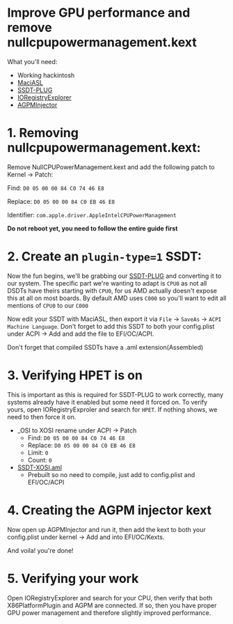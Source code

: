 # Improve GPU performance and remove nullcpupowermanagement.kext

What you'll need:

* Working hackintosh
* [MaciASL](https://github.com/acidanthera/MaciASL/releases)
* [SSDT-PLUG](https://github.com/acidanthera/OpenCorePkg/blob/master/Docs/AcpiSamples/SSDT-PLUG.dsl)
* [IORegistryExplorer](https://github.com/toleda/audio_ALCInjection/blob/master/IORegistryExplorer_v2.1.zip)
* [AGPMInjector](https://github.com/Pavo-IM/AGPMInjector/releases)


# 1. Removing nullcpupowermanagement.kext: 


Remove NullCPUPowerManagement.kext and add the following patch to Kernel -> Patch:

Find: `D0 05 00 00 84 C0 74 46 E8`

Replace: `D0 05 00 00 84 C0 EB 46 E8`

Identifier: `com.apple.driver.AppleIntelCPUPowerManagement`

**Do not reboot yet, you need to follow the entire guide first**
# 2. Create an `plugin-type=1` SSDT:

Now the fun begins, we'll be grabbing our [SSDT-PLUG](https://github.com/acidanthera/OpenCorePkg/blob/master/Docs/AcpiSamples/SSDT-PLUG.dsl) and converting it to our system. The specific part we're wanting to adapt is `CPU0` as not all DSDTs have theirs starting with `CPU0`, for us AMD actually doesn't expose this at all on most boards. By default AMD uses `C000` so you'll want to edit all mentions of `CPU0` to our `C000`

Now edit your SSDT with MaciASL, then export it via `File` -> `SaveAs` -> `ACPI Machine Language`. Don't forget to add this SSDT to both your config.plist under ACPI -> Add and add the file to EFI/OC/ACPI.

Don't forget that compiled SSDTs have a .aml extension(Assembled)

# 3. Verifying HPET is on

This is important as this is required for SSDT-PLUG to work correctly, many systems already have it enabled but some need it forced on. To verify yours, open IORegistryExproler and search for `HPET`. If nothing shows, we need to then force it on.

* _OSI to XOSI rename under ACPI -> Patch
   * Find: `D0 05 00 00 84 C0 74 46 E8`
   * Replace: `D0 05 00 00 84 C0 EB 46 E8`
   * Limit: `0`
   * Count: `0`
* [SSDT-XOSI.aml](https://github.com/khronokernel/Opencore-Vanilla-Desktop-Guide/blob/master/extra-files/SSDT-XOSI.aml)
   * Prebuilt so no need to compile, just add to config.plist and EFI/OC/ACPI

# 4. Creating the AGPM injector kext

Now open up AGPMInjector and run it, then add the kext to both your config.plist under kernel -> Add and into EFI/OC/Kexts.

And voila! you're done!

# 5. Verifying your work

Open IORegistryExplorer and search for your CPU, then verify that both X86PlatformPlugin and AGPM are connected. If so, then you have proper GPU power management and therefore slightly improved performance.


